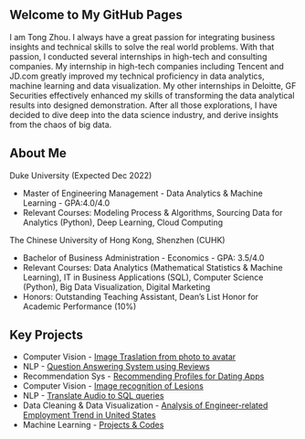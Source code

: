 ## Welcome to My GitHub Pages

I am Tong Zhou. I always have a great passion for integrating business insights and technical skills to solve the real world problems. With that passion, I conducted several internships in high-tech and consulting companies. My internship in high-tech companies including Tencent and JD.com greatly improved my technical proficiency in data analytics, machine learning and data visualization. My other internships in Deloitte, GF Securities effectively enhanced my skills of transforming the data analytical results into designed demonstration. After all those explorations, I have decided to dive deep into the data science industry, and  derive insights from the chaos of big data.

## About Me
Duke University (Expected Dec 2022)
* Master of Engineering Management - Data Analytics & Machine Learning - GPA:4.0/4.0
* Relevant Courses: Modeling Process & Algorithms, Sourcing Data for Analytics (Python), Deep Learning, Cloud Computing

The Chinese University of Hong Kong, Shenzhen (CUHK)                                                    	  
* Bachelor of Business Administration - Economics - GPA: 3.5/4.0       
* Relevant Courses: Data Analytics (Mathematical Statistics & Machine Learning), IT in Business Applications (SQL), Computer Science (Python), Big Data Visualization, Digital Marketing
* Honors: Outstanding Teaching Assistant, Dean’s List Honor for Academic Performance (10%)

## Key Projects
* Computer Vision - [Image Traslation from photo to avatar](https://github.com/tongtz/photo2avatar)
* NLP - [Question Answering System using Reviews](https://github.com/tongtz/QuestionAnswering.git)
* Recommendation Sys - [Recommending Profiles for Dating Apps](https://github.com/bkenan/dating_recsys.git)
* Computer Vision - [Image recognition of Lesions](https://github.com/tongtz/aipi540_cv)
* NLP - [Translate Audio to SQL queries](https://github.com/1999Lyd/test-to-sql-model-implementation)
* Data Cleaning & Data Visualization - [Analysis of Engineer-related Employment Trend in United States](https://github.com/tongtz/employment-trend)
* Machine Learning - [Projects & Codes](https://github.com/tongtz/MachineLearning)
